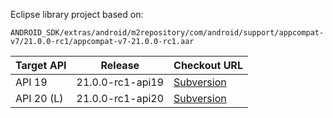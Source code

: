 Eclipse library project based on:

`ANDROID_SDK/extras/android/m2repository/com/android/support/appcompat-v7/21.0.0-rc1/appcompat-v7-21.0.0-rc1.aar`

| Target API    | Release           | Checkout URL  |
| ------------- | ----------------- | ------------- |
| API 19        | 21.0.0-rc1-api19  | [Subversion](https://github.com/dandar3/android-support-v7-appcompat/tags/21.0.0-rc1-api19)  |
| API 20 (L)    | 21.0.0-rc1-api20  | [Subversion](https://github.com/dandar3/android-support-v7-appcompat/tags/21.0.0-rc1-api20)  |

